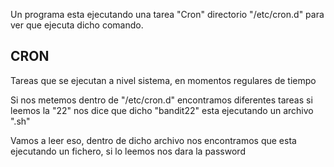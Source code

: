 Un programa esta ejecutando una tarea "Cron" directorio "/etc/cron.d" para ver que ejecuta dicho comando.

## CRON
Tareas que se ejecutan a nivel sistema, en momentos regulares de tiempo

Si nos metemos dentro de "/etc/cron.d" encontramos diferentes tareas si leemos la "22" nos dice que dicho "bandit22" esta ejecutando un archivo ".sh"

Vamos a leer eso, dentro de dicho archivo nos encontramos que esta ejecutando un fichero, si lo leemos nos dara la password
